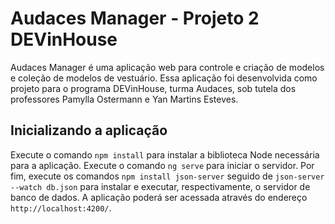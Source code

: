 # Audaces Manager - Projeto 2 DEVinHouse

Audaces Manager é uma aplicação web para controle e criação de modelos e coleção de modelos de vestuário. Essa aplicação foi desenvolvida como projeto para o programa DEVinHouse, turma Audaces, sob tutela dos professores Pamylla Ostermann e Yan Martins Esteves.

## Inicializando a aplicação

Execute o comando `npm install` para instalar a biblioteca Node necessária para a aplicação. Execute o comando `ng serve` para iniciar o servidor. Por fim, execute os comandos `npm install json-server` seguido de `json-server --watch db.json` para instalar e executar, respectivamente, o servidor de banco de dados. A aplicação poderá ser acessada através do endereço `http://localhost:4200/`.
